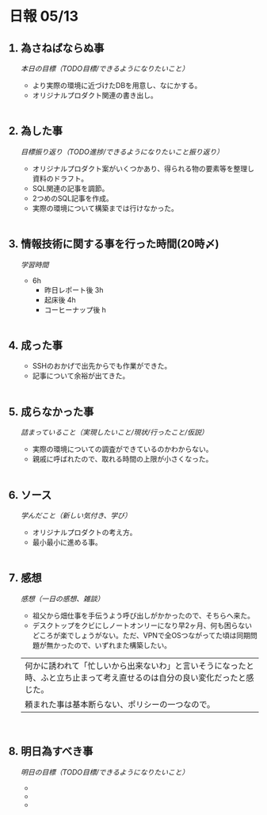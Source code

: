 # 日報 05/13


<ol>

## <li>為さねばならぬ事</li>

*本日の目標（TODO目標/できるようになりたいこと）*

  - より実際の環境に近づけたDBを用意し、なにかする。
  - オリジナルプロダクト関連の書き出し。

<br>

## <li>為した事</li>

*目標振り返り（TODO進捗/できるようになりたいこと振り返り）*

  - オリジナルプロダクト案がいくつかあり、得られる物の要素等を整理し資料のドラフト。
  - SQL関連の記事を調節。
  - 2つめのSQL記事を作成。
  - 実際の環境について構築までは行けなかった。

<br>


## <li>情報技術に関する事を行った時間(20時〆)</li>

*学習時間*

  - 6h
    - 昨日レポート後 3h
    - 起床後 4h
    - コーヒーナップ後 h

<br>


## <li>成った事</li>

  - SSHのおかげで出先からでも作業ができた。
  - 記事について余裕が出てきた。

<br>


## <li>成らなかった事</li>

*詰まっていること（実現したいこと/現状/行ったこと/仮説）*

  - 実際の環境についての調査ができているのかわからない。
  - 親戚に呼ばれたので、取れる時間の上限が小さくなった。

<br>

## <li>ソース</li>

*学んだこと（新しい気付き、学び）*

  - オリジナルプロダクトの考え方。
  - 最小最小に進める事。

<br>


## <li>感想</li>

*感想（一日の感想、雑談）*

  - 祖父から畑仕事を手伝うよう呼び出しがかかったので、そちらへ来た。
  - デスクトップをクビにしノートオンリーになり早2ヶ月、何も困らないどころが楽でしょうがない。ただ、VPNで全OSつながってた頃は同期問題が無かったので、いずれまた構築したい。

  ||
  |-|
  |何かに誘われて「忙しいから出来ないわ」と言いそうになったと時、ふと立ち止まって考え直せるのは自分の良い変化だったと感じた。|
  |頼まれた事は基本断らない、ポリシーの一つなので。|

  <!-- 何故ここに来たのか、何の為にやっているのか -->
  <!-- 楽しんで生きてなきゃ骨折り損 -->


<br>


## <li>明日為すべき事</li>

*明日の目標（TODO目標/できるようになりたいこと）*

  - 
  - 
  - 

<!-- end -->

<br>

</ol>


